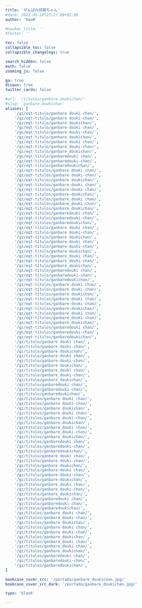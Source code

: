 ```yaml
---
title: 'がんばれ同期ちゃん'
#date: 2022-05-10T23:27:00+02:00
author: 'Ran#'

#navbar_title: ''
#footer: ''

toc: false
collapsible_toc: false
collapsible_changelogs: true

search_hidden: false
math: false
zooming_js: false

ga: true
disqus: true
twitter_cards: false

#url: '/titulos/ganbare-doukichan/'
#slug: 'ganbare-doukichan'
aliases: [
    '/gz/eqt-titulo/ganbare douki chan/',
    '/gz/eqt-titulo/ganbare douki-chan/',
    '/gz/eqt-titulo/ganbare doukichan/',
    '/gz/eqt-titulo/ganbare-douki chan/',
    '/gz/eqt-titulo/ganbare-douki-chan/',
    '/gz/eqt-titulo/ganbare-doukichan/',
    '/gz/eqt-titulo/ganbare_douki chan/',
    '/gz/eqt-titulo/ganbare_douki-chan/',
    '/gz/eqt-titulo/ganbare_doukichan/',
    '/gz/eqt-titulo/ganbaredouki chan/',
    '/gz/eqt-titulo/ganbaredouki-chan/',
    '/gz/eqt-titulo/ganbaredoukichan/',
    '/gz/eqt-titulos/ganbare douki chan/',
    '/gz/eqt-titulos/ganbare douki-chan/',
    '/gz/eqt-titulos/ganbare doukichan/',
    '/gz/eqt-titulos/ganbare-douki chan/',
    '/gz/eqt-titulos/ganbare-douki-chan/',
    '/gz/eqt-titulos/ganbare-doukichan/',
    '/gz/eqt-titulos/ganbare_douki chan/',
    '/gz/eqt-titulos/ganbare_douki-chan/',
    '/gz/eqt-titulos/ganbare_doukichan/',
    '/gz/eqt-titulos/ganbaredouki chan/',
    '/gz/eqt-titulos/ganbaredouki-chan/',
    '/gz/eqt-titulos/ganbaredoukichan/',
    '/gz/eqt-título/ganbare douki chan/',
    '/gz/eqt-título/ganbare douki-chan/',
    '/gz/eqt-título/ganbare doukichan/',
    '/gz/eqt-título/ganbare-douki chan/',
    '/gz/eqt-título/ganbare-douki-chan/',
    '/gz/eqt-título/ganbare-doukichan/',
    '/gz/eqt-título/ganbare_douki chan/',
    '/gz/eqt-título/ganbare_douki-chan/',
    '/gz/eqt-título/ganbare_doukichan/',
    '/gz/eqt-título/ganbaredouki chan/',
    '/gz/eqt-título/ganbaredouki-chan/',
    '/gz/eqt-título/ganbaredoukichan/',
    '/gz/eqt-títulos/ganbare douki chan/',
    '/gz/eqt-títulos/ganbare douki-chan/',
    '/gz/eqt-títulos/ganbare doukichan/',
    '/gz/eqt-títulos/ganbare-douki chan/',
    '/gz/eqt-títulos/ganbare-douki-chan/',
    '/gz/eqt-títulos/ganbare-doukichan/',
    '/gz/eqt-títulos/ganbare_douki chan/',
    '/gz/eqt-títulos/ganbare_douki-chan/',
    '/gz/eqt-títulos/ganbare_doukichan/',
    '/gz/eqt-títulos/ganbaredouki chan/',
    '/gz/eqt-títulos/ganbaredouki-chan/',
    '/gz/eqt-títulos/ganbaredoukichan/',
    '/gz/titulo/ganbare douki chan/',
    '/gz/titulo/ganbare douki-chan/',
    '/gz/titulo/ganbare doukichan/',
    '/gz/titulo/ganbare-douki chan/',
    '/gz/titulo/ganbare-douki-chan/',
    '/gz/titulo/ganbare-doukichan/',
    '/gz/titulo/ganbare_douki chan/',
    '/gz/titulo/ganbare_douki-chan/',
    '/gz/titulo/ganbare_doukichan/',
    '/gz/titulo/ganbaredouki chan/',
    '/gz/titulo/ganbaredouki-chan/',
    '/gz/titulo/ganbaredoukichan/',
    '/gz/titulos/ganbare douki chan/',
    '/gz/titulos/ganbare douki-chan/',
    '/gz/titulos/ganbare doukichan/',
    '/gz/titulos/ganbare-douki chan/',
    '/gz/titulos/ganbare-douki-chan/',
    '/gz/titulos/ganbare-doukichan/',
    '/gz/titulos/ganbare_douki chan/',
    '/gz/titulos/ganbare_douki-chan/',
    '/gz/titulos/ganbare_doukichan/',
    '/gz/titulos/ganbaredouki chan/',
    '/gz/titulos/ganbaredouki-chan/',
    '/gz/titulos/ganbaredoukichan/',
    '/gz/título/ganbare douki chan/',
    '/gz/título/ganbare douki-chan/',
    '/gz/título/ganbare doukichan/',
    '/gz/título/ganbare-douki chan/',
    '/gz/título/ganbare-douki-chan/',
    '/gz/título/ganbare-doukichan/',
    '/gz/título/ganbare_douki chan/',
    '/gz/título/ganbare_douki-chan/',
    '/gz/título/ganbare_doukichan/',
    '/gz/título/ganbaredouki chan/',
    '/gz/título/ganbaredouki-chan/',
    '/gz/título/ganbaredoukichan/',
    '/gz/títulos/ganbare douki chan/',
    '/gz/títulos/ganbare douki-chan/',
    '/gz/títulos/ganbare doukichan/',
    '/gz/títulos/ganbare-douki chan/',
    '/gz/títulos/ganbare-douki-chan/',
    '/gz/títulos/ganbare-doukichan/',
    '/gz/títulos/ganbare_douki chan/',
    '/gz/títulos/ganbare_douki-chan/',
    '/gz/títulos/ganbare_doukichan/',
    '/gz/títulos/ganbaredouki chan/',
    '/gz/títulos/ganbaredouki-chan/',
    '/gz/títulos/ganbaredoukichan/',
]

bookcase_cover_src: '/portada/ganbare_doukichan.jpg/'
bookcase_cover_src_dark: '/portada/ganbare_doukichan.jpg/'

type: 'blank'

---
```


<script>
    window.location.href = "/gz/ganbare-doukichan/";
</script>
